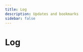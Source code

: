 ```yaml
---
title: Log
description: Updates and bookmarks
sidebar: false
---
```


<script setup>
import { ref, onMounted } from 'vue'

// Initialize with empty array
const logEntries = ref([])

// Use onMounted to import the data client-side to avoid server-side issues
onMounted(async () => {
  try {
    // Dynamic import with fallback to empty array if file doesn't exist
    const entriesModule = await import('../.vitepress/data/logEntries.js')
    logEntries.value = entriesModule.logEntries || []
  } catch (error) {
    console.error('Error loading log entries:', error)
    // Keep using empty array if import fails
  }
})
</script>

# Log

<div class="log-intro">

</div>

<LogFeed :entries="logEntries" />

<style scoped>
.log-intro {
  margin: 1.5rem 0 3rem;
  font-size: 1.1rem;
  color: var(--vp-c-text-2);
  max-width: 800px;
}
</style>